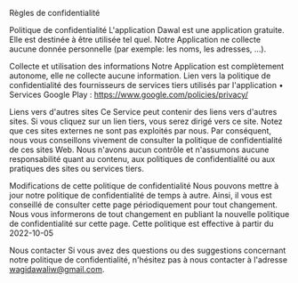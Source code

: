 Règles de confidentialité

Politique de confidentialité
L'application Dawal est une application gratuite. Elle est destinée à être utilisée tel quel.
Notre Application ne collecte aucune donnée personnelle (par exemple: les noms, les adresses, …).

Collecte et utilisation des informations
Notre Application est complètement autonome, elle ne collecte aucune information. 
Lien vers la politique de confidentialité des fournisseurs de services tiers utilisés par l'application
    • Services Google Play : https://www.google.com/policies/privacy/

Liens vers d'autres sites
Ce Service peut contenir des liens vers d'autres sites. Si vous cliquez sur un lien tiers, vous serez dirigé vers ce site. Notez que ces sites externes ne sont pas exploités par nous. Par conséquent, nous vous conseillons vivement de consulter la politique de confidentialité de ces sites Web. Nous n'avons aucun contrôle et n'assumons aucune responsabilité quant au contenu, aux politiques de confidentialité ou aux pratiques des sites ou services tiers.

Modifications de cette politique de confidentialité
Nous pouvons mettre à jour notre politique de confidentialité de temps à autre. Ainsi, il vous est conseillé de consulter cette page périodiquement pour tout changement. Nous vous informerons de tout changement en publiant la nouvelle politique de confidentialité sur cette page.
Cette politique est effective à partir du 2022-10-05

Nous contacter
Si vous avez des questions ou des suggestions concernant notre politique de confidentialité, n'hésitez pas à nous contacter à l'adresse wagidawaliw@gmail.com.
